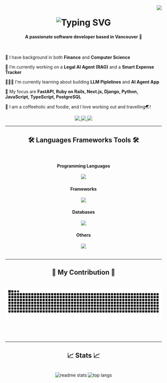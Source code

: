 <img align="right" src="https://api.visitorbadge.io/api/visitors?path=https%3A%2F%2Fgithub.com%2FCathyyRyuu%2FCathyyRyuu&label=VISITORS&labelColor=%23d9e3f0&countColor=%23697689" />

<h1 align="center">
  <img src="https://readme-typing-svg.herokuapp.com?font=Fira+Code&weight=600&size=22&duration=4999&pause=1000&color=CCAAF7&background=FFFFFF00&center=true&vCenter=true&random=false&width=500&height=70&lines=%F0%9F%91%8B+Hello%2C+I'm+Cathy+%F0%9F%98%8A" alt="Typing SVG" />
</h1>

<h4 align="center">A passionate software developer based in Vancouver 🍁 </h4>
<br/>

<div align="left" >
  
  👀 I have background in both **Finance** and **Computer Science**
  
  🌱 I’m currently working on a **Legal AI Agent (RAG)** and a **Smart Expense Tracker**
  
  👩🏻‍💻 I'm currently learning about building **LLM Piplelines** and **AI Agent App**
  
  📌 My focus are **FastAPI, Ruby on Rails, Next.js, Django, Python, JavaScript, TypeScript, PostgreSQL**

  💜 I am a coffeeholic and foodie, and I love working out and travelling🌏!
  
</div>

<div align="center" >
  <a href="https://www.linkedin.com/in/weiqi-liu/" target="_blank">
    <img src="https://img.shields.io/badge/LinkedIn-0077B5?style=for-the-badge&logo=linkedin&logoColor=white" target="_blank" />
  </a>
  <a href="https://cathyyryuu-website.vercel.app/" target="_blank">
    <img src="https://img.shields.io/badge/website-000000?style=for-the-badge&logo=About.me&logoColor=white" target="_blank" />
  </a>
  <a href="https://github.com/CathyyRyuu" target="_blank">
    <img src="https://img.shields.io/badge/GitHub-100000?style=for-the-badge&logo=github&logoColor=white" target="_blank" />
  </a>
</div>

<hr/>

<h2 align="center"> 🛠️ Languages Frameworks Tools 🛠️ </h2>
<br/>

<div align="center">
  <h4 align="center"> Programming Languages </h4>
  <a href="https://skillicons.dev">
    <img src="https://skillicons.dev/icons?i=ruby,python,javascript,typescript,java,c" /><br>
  </a>
  <h4 align="center"> Frameworks </h4>
  <a href="https://skillicons.dev">
    <img src="https://skillicons.dev/icons?i=nextjs,react,django,rails" /><br>
  </a>
  <h4 align="center"> Databases </h4>
  <a href="https://skillicons.dev">
    <img src="https://skillicons.dev/icons?i=postgresql,mysql,mongodb" /><br>
  </a>
  <h4 align="center"> Others </h4>
  <a href="https://skillicons.dev">
    <img src="https://skillicons.dev/icons?i=docker,git,aws" /><br>
  </a>
</div>

<br/>
<hr/>

<div align="center">
  <h2>💪 My Contribution 💪</h2>
  <br>
  <img alt="snake eating my contributions" src="https://raw.githubusercontent.com/cathyyryuu/cathyyryuu/output/github-contribution-grid-snake.svg" />
</div>

<br/><br/>
<hr/>


<h2 align="center">📈 Stats 📈</h2>
<br>
<div align=center>
<!--   <img width=390 src="https://github-readme-streak-stats-salesp07.vercel.app/?user=salesp07&count_private=true&theme=react&border_radius=10" alt="streak stats"/> -->
  <img width=450 src="https://github-readme-stats.vercel.app/api?username=cathyyryuu&count_private=true&show_icons=true&rank_icon=github&border_radius=10&bg_color=30,EC407A,AB47BC,4299E1&title_color=fff&text_color=fff" alt="readme stats" />
  <img width=400 src="https://github-readme-stats.vercel.app/api/top-langs/?username=cathyyryuu&hide=HTML&langs_count=8&layout=compact&border_radius=10&size_weight=0.5&count_weight=0.5&exclude_repo=github-readme-stats&bg_color=30,EC407A,AB47BC,4299E1&title_color=fff&text_color=fff" alt="top langs" />
</div>

<br/><br/>


<!---
CathyyRyuu/CathyyRyuu is a ✨ special ✨ repository because its `README.md` (this file) appears on your GitHub profile.
You can click the Preview link to take a look at your changes.
--->
